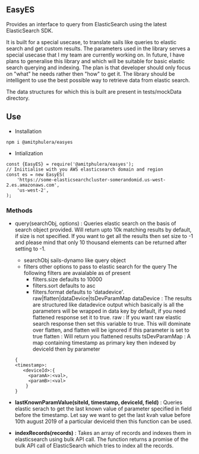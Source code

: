 ## EasyES ##

Provides an interface to query from ElasticSearch using the latest ElasticSearch SDK. 


It is built for a special usecase, to translate sails like queries to elastic search and get custom results. 
The parameters used in the library serves a special usecase that I my team are currently working on. 
In future, I have plans to generalise this library and which will be suitable for basic elastic search querying and indexing. The plan is that developer should only focus on "what" he needs rather then "how" to get it. The library should be intelligent to use the best possible way to retrieve data from elastic search.

The data structures for which this is built are present in tests/mockData directory.


## Use ##
- Installation
```
npm i @amitphulera/easyes
```
- Intialization 

```
const {EasyES} = require('@amitphulera/easyes');
// Iniitialise with you AWS elasticsearch domain and region
const es = new EasyES(
    'https://some-elasticsearchcluster-somerandomid.us-west-2.es.amazonaws.com',
    'us-west-2',
);
```
### Methods 

- query(searchObj, options) : Queries elastic search on the basis of search object provided. Will return upto 10k matching results by default, if size is not specified. If you want to get all the results then set size to -1 and please mind that only 10 thousand elements can be returned after setting to -1. 
    - searchObj sails-dynamo like query object
    - filters other options to pass to elastic search for the query
    The following filters are avaialable as of present
        - filters.size defaults to 10000
        - filters.sort defaults to asc
        - filters.format defaults to 'datadevice'.
    raw|flatten|dataDevice|tsDevParamMap
    dataDevice : The results are structured like datadevice output
    which basically is all the parameters will be wrapped in data key by default, if
    you need flattened response set it to true.
    raw : If you want raw elastic search response then set this
    variable to true. This will dominate over flatten, and flatten will be ignored if
     this parameter is set to true
    flatten : Will return you flattened results
    tsDevParamMap : A map containing timestamp as primary key then indexed by deviceId
    then by parameter
    ```
    {
    <timestamp>:
       <deviceId>:{
         <paramA>:<val>,
         <paramB>:<val>
        }
    }
    ```
- **lastKnownParamValue(siteId, timestamp, deviceId, field)** : Queries elastic serach to get the last known value of parameter specified in field before the timestamp.
Let say we want to get the last kvah value before 10th august 2019 of a particular deviceId then this function can be used.

- **indexRecords(records)** : Takes an array of records and indexes them in elasticsearch using bulk API call. The function returns a promise of the bulk API call of ElasticSearch which tries to index all the records.
